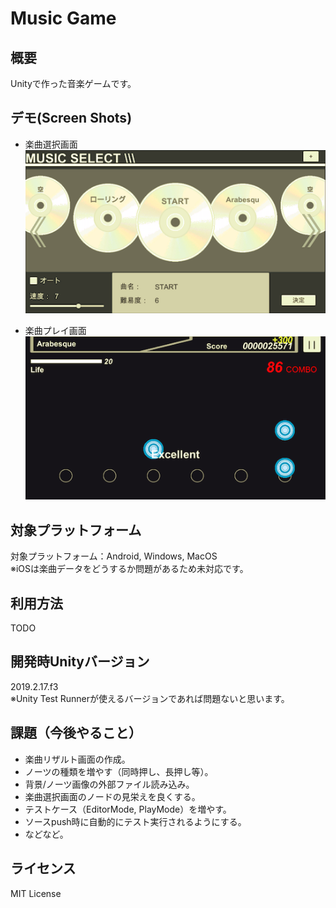 Music Game
====

## 概要
Unityで作った音楽ゲームです。

## デモ(Screen Shots)
* 楽曲選択画面  
![SS_Select01](Demo/Images/SS_Select01.png) 

* 楽曲プレイ画面  
![SS_Play01](Demo/Images/SS_Play01.png)

## 対象プラットフォーム
対象プラットフォーム：Android, Windows, MacOS  
※iOSは楽曲データをどうするか問題があるため未対応です。

## 利用方法
TODO

## 開発時Unityバージョン
2019.2.17.f3  
※Unity Test Runnerが使えるバージョンであれば問題ないと思います。

## 課題（今後やること）
* 楽曲リザルト画面の作成。
* ノーツの種類を増やす（同時押し、長押し等）。
* 背景/ノーツ画像の外部ファイル読み込み。
* 楽曲選択画面のノードの見栄えを良くする。
* テストケース（EditorMode, PlayMode）を増やす。
* ソースpush時に自動的にテスト実行されるようにする。
* などなど。

## ライセンス
MIT License
